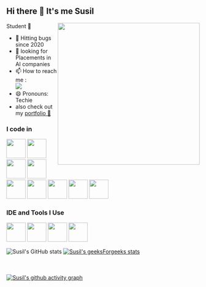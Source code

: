 ## Hi there 👋 It's me Susil

Student 🫡
<img align="right" width="370" height="370" src="https://i.pinimg.com/originals/aa/59/d1/aa59d139b93dde70ff207187c9f1d8bd.gif">
- 🌱 Hitting bugs since 2020
- 🤔 looking for Placements in AI companies
- 📫 How to reach me :
<br /> [<img src="https://img.shields.io/badge/LinkedIn-0077B5?style=for-the-badge&logo=linkedin&logoColor=white" />](https://www.linkedin.com/in/susil-kumar-k/)
- 😄 Pronouns: Techie
- also check out my [portfolio 🚀](https://portfolio-susil.vercel.app/)

### I code in
<img height="50" width="50" src="https://img.icons8.com/color/48/000000/python.png" /> <img height="50" width="50" src="https://img.icons8.com/?size=100&id=22813&format=png&color=000000" /> <img height="50" width="50" src="https://img.icons8.com/?size=100&id=ewGOClUtmFX4&format=png&color=000000" /> <img height="50" width="50" src="https://img.icons8.com/color/48/000000/c-programming.png" /> <img height="50" width="50" src="https://img.icons8.com/color/48/000000/c-plus-plus-logo.png" /> <img height="50" width="50" src="https://img.icons8.com/color/48/000000/html-5.png" /> <img height="50" width="50" src="https://img.icons8.com/color/48/000000/css3.png" />
<img height="50" width="50" src="https://img.icons8.com/color/48/000000/javascript.png"/> <img height="50" width="50" src="https://img.icons8.com/color/48/000000/mysql-logo.png"/>

### IDE and Tools I Use
<img height="50" width="50" src="https://img.icons8.com/color/48/000000/visual-studio-code-2019.png"/> <img height="50" width="50" src="https://img.icons8.com/color/50/000000/git.png"/> <img height="50" width="50" src="https://img.icons8.com/dusk/64/000000/anaconda.png"/> <img height="50" width="50" src="https://img.icons8.com/color/48/000000/figma--v1.png"/>

![Susil's GitHub stats](https://github-readme-stats.vercel.app/api?username=susil-123&theme=tokyonight&show_icons=true&&hide=issues,contribs)
[![Susil's geeksForgeeks stats](https://geeks-for-geeks-stats-api.vercel.app/?userName=susilkumarct20)](https://www.geeksforgeeks.org/user/susilkumarct20/)
\
\
\
\
[![Susil's github activity graph](https://github-readme-activity-graph.vercel.app/graph?username=susil-123&bg_color=0d0c0d&color=ab4fa5&line=bb2ab1&point=424242&area=true&hide_border=true)](https://github.com/susil-123/)
